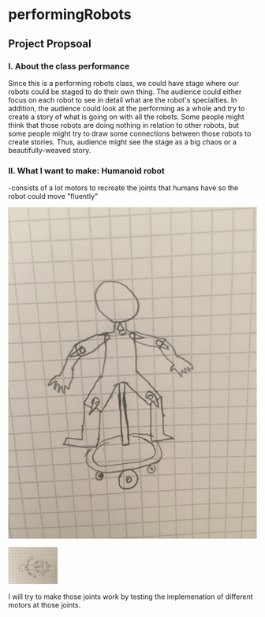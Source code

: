 # performingRobots



## Project Propsoal

### I. About the class performance

  Since this is a performing robots class, we could have stage where our robots could be staged to do their own thing. The audience could either focus on each robot to see in detail what are the robot's specialties. In addition, the audience could look at the performing as a whole and try to create a story of what is going on with all the robots. Some people might think that those robots are doing nothing in relation to other robots, but some people might try to draw some connections between those robots to create stories. Thus, audience might see the stage as a big chaos or a beautifully-weaved story.
  
 ### II. What I want to make: Humanoid robot
 
  -consists of a lot motors to recreate the joints that humans have so the robot could move "fluently"
  
  ![alt text](https://github.com/pangnasun/performingRobots/blob/master/qsketch.JPG)
  
  <img src="qsketch2.JPG" alt="drawing" width="100"/>
  
  I will try to make those joints work by testing the implemenation of different motors at those joints. 
   

